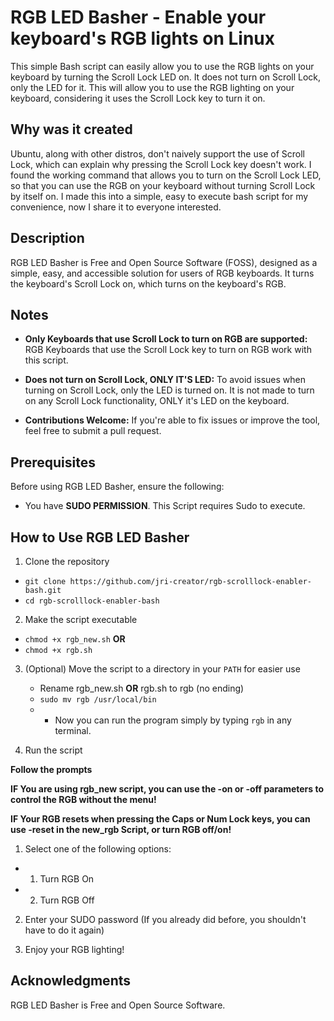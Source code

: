 


# RGB LED Basher - Enable your keyboard's RGB lights on Linux

This simple Bash script can easily allow you to use the RGB lights on your
keyboard by turning the Scroll Lock LED on. It does not turn on Scroll Lock,
only the LED for it. This will allow you to use the RGB lighting on your keyboard,
considering it uses the Scroll Lock key to turn it on.

## Why was it created

Ubuntu, along with other distros, don't naively support the use of Scroll Lock,
which can explain why pressing the Scroll Lock key doesn't work. I found the working
command that allows you to turn on the Scroll Lock LED, so that you can use the RGB on
your keyboard without turning Scroll Lock by itself on. I made this into a simple,
easy to execute bash script for my convenience, now I share it to everyone interested.

## Description

RGB LED Basher is Free and Open Source Software (FOSS), designed as a
simple, easy, and accessible solution for users of RGB keyboards. It 
turns the keyboard's Scroll Lock on, which turns on the keyboard's RGB.

## Notes

-   **Only Keyboards that use Scroll Lock to turn on RGB are supported:**
    RGB Keyboards that use the Scroll Lock key to turn on RGB work with this 
    script.

-   **Does not turn on Scroll Lock, ONLY IT'S LED:** To avoid issues when
    turning on Scroll Lock, only the LED is turned on. It is not made to turn
    on any Scroll Lock functionality, ONLY it's LED on the keyboard.
    
-   **Contributions Welcome:** If you're able to fix issues or improve
    the tool, feel free to submit a pull request.

## Prerequisites

Before using RGB LED Basher, ensure the following:

-   You have **SUDO PERMISSION**. This Script requires Sudo to execute.

## How to Use RGB LED Basher

1.  Clone the repository
  - `git clone https://github.com/jri-creator/rgb-scrolllock-enabler-bash.git`
  - `cd rgb-scrolllock-enabler-bash`
2.  Make the script executable
   - `chmod +x rgb_new.sh` **OR**
   - `chmod +x rgb.sh`
3.  (Optional) Move the script to a directory in your `PATH` for easier
    use
    - Rename rgb_new.sh **OR** rgb.sh to rgb (no ending)
    - `sudo mv rgb /usr/local/bin`
    -    -    Now you can run the program simply by typing `rgb` in any
        terminal.

4. Run the script

**Follow the prompts**

**IF You are using rgb_new script, you can use the -on or -off parameters to 
control the RGB without the menu!**

**IF Your RGB resets when pressing the Caps or Num Lock keys, you can use -reset in 
the new_rgb Script, or turn RGB off/on!**

1.  Select one of the following options:
   - 1. Turn RGB On
   - 2. Turn RGB Off
        
2.  Enter your SUDO password (If you already did before, you shouldn't have
    to do it again)

3.  Enjoy your RGB lighting!

## Acknowledgments

RGB LED Basher is Free and Open Source Software.
